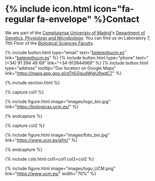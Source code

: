 # {% include icon.html icon="fa-regular fa-envelope" %}Contact

We are part of the [Complutense Univeristy of Madrid](https://www.ucm.es/)'s [Department of Genetics, Physiology and Microbiology](https://www.ucm.es/gfm/). You can find us on Laboratory 7, 11th Floor of the [Biological Sciences Faculty](https://biologicas.ucm.es/).

{%
  include button.html
  type="email"
  text="belenp@ucm.es"
  link="belenp@ucm.es"
%}
{%
  include button.html
  type="phone"
  text="(+34) 91 394 49 69"
  link="+34-913944969"
%}
{%
  include button.html
  type="address"
  tooltip="Our location on Google Maps"
  link="https://maps.app.goo.gl/gThEGgudWjeU9wdC7"
%}

{% include section.html %}

{% capture col1 %}

{%
  include figure.html
  image="images/logo_bio.jpg"
  link="https://biologicas.ucm.es/"
%}

{% endcapture %}

{% capture col2 %}

{%
  include figure.html
  image="images/foto_bio.jpg"
  link="https://www.ucm.es/gfm/"
%}

{% endcapture %}

{% include cols.html col1=col1 col2=col2 %}

{%
  include figure.html
  image="images/logo_UCM.png"
  link="https://www.ucm.es/"
  width="70%"
%}